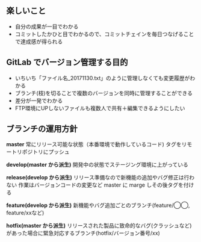 ## 楽しいこと
- 自分の成果が一目でわかる
- コミットしたかひと目でわかるので、コミットチェインを毎日つなげることで達成感が得られる

## GitLab でバージョン管理する目的
- いちいち「ファイル名_20171130.txt」のように管理しなくても変更履歴がわかる
- ブランチ(枝)を切ることで複数のバージョンを同時に管理することができる
- 差分が一発でわかる
- FTP環境にUPしないファイルも複数人で共有＋編集できるようにしたい

## ブランチの運用方針
__master__
常にリリース可能な状態（本番環境で動作しているコード)
タグをリモートリポジトリにプッシュ

__develop(master から派生)__
開発中の状態でステージング環境に上がっている

__release(develop から派生)__
リリース準備なので新機能の追加やバグ修正は行わない
作業はバージョンコードの変更など
master に marge しその後タグを付ける

__feature(develop から派生)__
新機能やバグ追加ごとのブランチ(feature/◯◯, feature/xxなど)

__hotfix(master から派生)__
リリースされた製品に致命的なバグ(クラッシュなど)があった場合に緊急対応するブランチ(hotfix/バージョン番号/xx)
